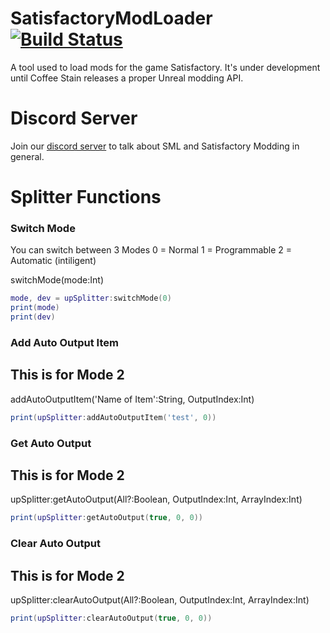 # SatisfactoryModLoader [![Build Status](https://ci.ficsit.app/job/SML2/job/master/badge/icon)](https://ci.ficsit.app/job/SML2/job/master/)
A tool used to load mods for the game Satisfactory. It's under development until Coffee Stain releases a proper Unreal modding API.

# Discord Server
Join our [discord server](https://discord.gg/QzcG9nX) to talk about SML and Satisfactory Modding in general.




# Splitter Functions

### Switch Mode

You can switch between 3 Modes 
0 = Normal
1 = Programmable 
2 = Automatic (intiligent)

switchMode(mode:Int)

```lua
mode, dev = upSplitter:switchMode(0)
print(mode)
print(dev)
```



### Add Auto Output Item
## This is for Mode 2 


addAutoOutputItem('Name of Item':String, OutputIndex:Int)

```lua
print(upSplitter:addAutoOutputItem('test', 0))
```

### Get Auto Output
## This is for Mode 2 

upSplitter:getAutoOutput(All?:Boolean, OutputIndex:Int, ArrayIndex:Int)

```lua
print(upSplitter:getAutoOutput(true, 0, 0))
```


### Clear Auto Output
## This is for Mode 2 

upSplitter:clearAutoOutput(All?:Boolean, OutputIndex:Int, ArrayIndex:Int)

```lua
print(upSplitter:clearAutoOutput(true, 0, 0))
```